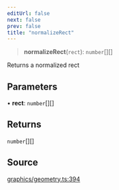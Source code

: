 ```yaml
---
editUrl: false
next: false
prev: false
title: "normalizeRect"
---
```


> **normalizeRect**(`rect`): `number`[][]

Returns a normalized rect

## Parameters

• **rect**: `number`[][]

## Returns

`number`[][]

## Source

[graphics/geometry.ts:394](https://github.com/dgmjs/dgmjs/blob/main/packages/core/src/graphics/geometry.ts#L394)
